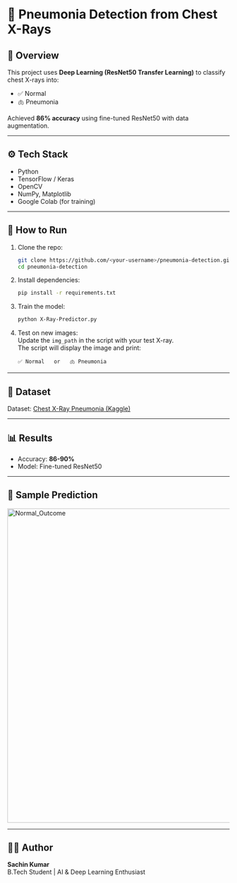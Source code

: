 # 🩻 Pneumonia Detection from Chest X-Rays

## 📌 Overview
This project uses **Deep Learning (ResNet50 Transfer Learning)** to classify chest X-rays into:
- ✅ Normal
- 🫁 Pneumonia

Achieved **86% accuracy** using fine-tuned ResNet50 with data augmentation.

---

## ⚙️ Tech Stack
- Python
- TensorFlow / Keras
- OpenCV
- NumPy, Matplotlib
- Google Colab (for training)

---

## 🚀 How to Run
1. Clone the repo:
   ```bash
   git clone https://github.com/<your-username>/pneumonia-detection.git
   cd pneumonia-detection
   ```

2. Install dependencies:
   ```bash
   pip install -r requirements.txt
   ```

3. Train the model:
   ```bash
   python X-Ray-Predictor.py
   ```

4. Test on new images:  
   Update the `img_path` in the script with your test X-ray.  
   The script will display the image and print:
   ```
   ✅ Normal   or   🫁 Pneumonia
   ```

---

## 📂 Dataset
Dataset: [Chest X-Ray Pneumonia (Kaggle)](https://www.kaggle.com/datasets/paultimothymooney/chest-xray-pneumonia)

---

## 📊 Results
- Accuracy: **86-90%**
- Model: Fine-tuned ResNet50

---

## 📸 Sample Prediction
<img width="574" height="713" alt="Normal_Outcome" src="https://github.com/user-attachments/assets/b813dc6d-3a51-4fe8-9652-73a8e28ca1b2" />


---

## 👨‍💻 Author
**Sachin Kumar**  
B.Tech Student | AI & Deep Learning Enthusiast
